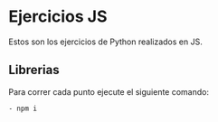 # Ejercicios JS
Estos son los ejercicios de Python realizados en JS.

## Librerias
Para correr cada punto ejecute el siguiente comando:
```
- npm i
```